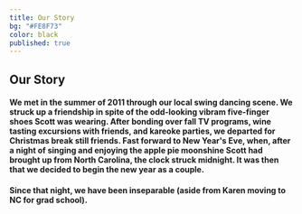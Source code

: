 ```yaml
---
title: Our Story
bg: "#FE8F73"
color: black
published: true
---
```


## Our Story

#### We met in the summer of 2011 through our local swing dancing scene. We struck up a friendship in spite of the odd-looking vibram five-finger shoes Scott was wearing. After bonding over fall TV programs, wine tasting excursions with friends, and kareoke parties, we departed for Christmas break still friends. Fast forward to New Year's Eve, when, after a night of singing and enjoying the apple pie moonshine Scott had brought up from North Carolina, the clock struck midnight. It was then that we decided to begin the new year as a couple.

#### Since that night, we have been inseparable (aside from Karen moving to NC for grad school).
